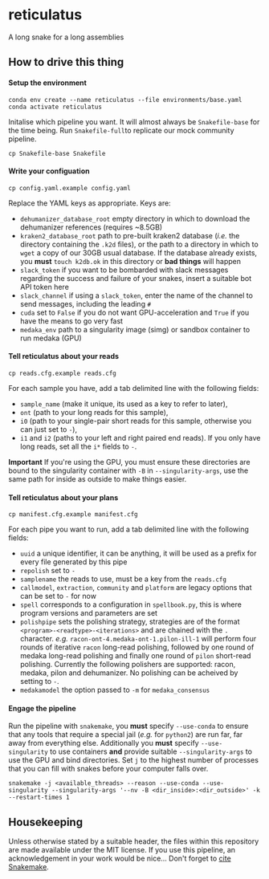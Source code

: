 # reticulatus
A long snake for a long assemblies

## How to drive this thing

#### Setup the environment

```
conda env create --name reticulatus --file environments/base.yaml
conda activate reticulatus
```

Initalise which pipeline you want. It will almost always be `Snakefile-base` for the time being. Run `Snakefile-full`to replicate our mock community pipeline.

```
cp Snakefile-base Snakefile
```

#### Write your configuation

```
cp config.yaml.example config.yaml
```

Replace the YAML keys as appropriate. Keys are:

* `dehumanizer_database_root` empty directory in which to download the dehumanizer references (requires ~8.5GB)
* `kraken2_database_root` path to pre-built kraken2 database (*i.e.* the directory containing the `.k2d` files), or the path to a directory in which to `wget` a copy of our 30GB usual database. If the database already exists, you **must** `touch k2db.ok` in this directory or **bad things** will happen
* `slack_token` if you want to be bombarded with slack messages regarding the success and failure of your snakes, insert a suitable bot API token here
* `slack_channel` if using a `slack_token`, enter the name of the channel to send messages, including the leading `#`
* `cuda` set to `False` if you do not want GPU-acceleration and `True` if you have the means to go very fast
* `medaka_env` path to a singularity image (simg) or sandbox container to run medaka (GPU)

#### Tell reticulatus about your reads

```
cp reads.cfg.example reads.cfg
```

For each sample you have, add a tab delimited line with the following fields: 

* `sample_name` (make it unique, its used as a key to refer to later),
* `ont` (path to your long reads for this sample), 
* `i0` (path to your single-pair short reads for this sample, otherwise you can just set to `-`), 
* `i1` and `i2` (paths to your left and right paired end reads). If you only have long reads, set all the `i*` fields to `-`.

**Important** If you're using the GPU, you must ensure these directories are bound to the singularity container with `-B` in `--singularity-args`, use the same path for inside as outside to make things easier.


#### Tell reticulatus about your plans

```
cp manifest.cfg.example manifest.cfg
```

For each pipe you want to run, add a tab delimited line with the following fields:

* `uuid` a unique identifier, it can be anything, it will be used as a prefix for every file generated by this pipe
* `repolish` set to `-`
* `samplename` the reads to use, must be a key from the `reads.cfg`
* `callmodel`, `extraction`, `community` and `platform` are legacy options that can be set to `-` for now
* `spell` corresponds to a configuration in `spellbook.py`, this is where program versions and parameters are set
* `polishpipe` sets the polishing strategy, strategies are of the format `<program>-<readtype>-<iterations>` and are chained with the `.` character. *e.g.* `racon-ont-4.medaka-ont-1.pilon-ill-1` will perform four rounds of iterative `racon` long-read polishing, followed by one round of medaka long-read polishing and finally one round of `pilon` short-read polishing. Currently the following polishers are supported: racon, medaka, pilon and dehumanizer. No polishing can be acheived by setting to `-`.
* `medakamodel` the option passed to `-m` for `medaka_consensus`

#### Engage the pipeline

Run the pipeline with `snakemake`, you **must** specify `--use-conda` to ensure that
any tools that require a special jail (*e.g.* for `python2`) are run far, far away
from everything else.
Additionally you **must** specify `--use-singularity` to use containers **and** provide suitable `--singularity-args` to use the GPU and bind directories.
Set `j` to the highest number of processes that you can fill with snakes before
your computer falls over.

```
snakemake -j <available_threads> --reason --use-conda --use-singularity --singularity-args '--nv -B <dir_inside>:<dir_outside>' -k --restart-times 1
```

## Housekeeping

Unless otherwise stated by a suitable header, the files within this repository are made available under the MIT license. If you use this pipeline, an acknowledgement in your work would be nice... Don't forget to [cite Snakemake](https://snakemake.readthedocs.io/en/stable/project_info/citations.html).
